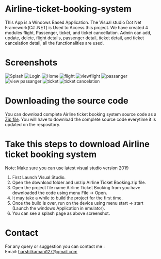 # Airline-ticket-booking-system
This App is a Windows Based Application. The Visual studio Dot Net Framework(C# .NET) is Used to Access this project. We have created 4 modules flight, Passenger, ticket, and ticket cancellation. Admin can add, update, delete, flight details, passenger detail, ticket detail, and ticket cancelation detail, all the functionalities are used.

# Screenshots
![Splash](https://raw.githubusercontent.com/HarshilKamani/Airline-ticket-booking-system/main/1.jpg)
![Login](https://raw.githubusercontent.com/HarshilKamani/Airline-ticket-booking-system/main/2.jpg)
![Home](https://raw.githubusercontent.com/HarshilKamani/Airline-ticket-booking-system/main/3.jpg)
![flight](https://raw.githubusercontent.com/HarshilKamani/Airline-ticket-booking-system/main/4.jpg)
![viewflight](https://raw.githubusercontent.com/HarshilKamani/Airline-ticket-booking-system/main/5.jpg)
![passanger](https://raw.githubusercontent.com/HarshilKamani/Airline-ticket-booking-system/main/6.jpg)
![view passanger](https://raw.githubusercontent.com/HarshilKamani/Airline-ticket-booking-system/main/7.jpg)
![ticket](https://raw.githubusercontent.com/HarshilKamani/Airline-ticket-booking-system/main/8.jpg)
![ticket cancelation](https://raw.githubusercontent.com/HarshilKamani/Airline-ticket-booking-system/main/9.jpg)

# Downloading the source code

You can download complete Airline ticket booking system source code as a <a href="https://raw.githubusercontent.com/HarshilKamani/Airline-ticket-booking-system/main/Airplane%20Ticket%20Booking.zip">Zip file</a>.
You will have to download the complete source code everytime it is updated on the respository.

# Take this steps to download Airline ticket booking system
Note: Make sure you can use latest visual studio version 2019

1) First Launch Visual Studio.
2) Open the download folder and unzip Airline Ticket Booking.zip file.
3) Open the project file name Airline Ticket Booking from you have downloaded the code using menu File -> Open.
4) It may take a while to build the project for the first time.
5) Once the build is over, run on the device using menu start -> start (Launch the windows Application in emulator).
6) You can see a splash page as above screenshot.

# Contact
For any query or suggestion you can contact me :<br>
Email: harshilkamani127@gmail.com
